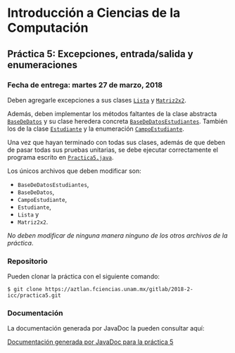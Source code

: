 Introducción a Ciencias de la Computación
=========================================

Práctica 5: Excepciones, entrada/salida y enumeraciones
-------------------------------------------------------

### Fecha de entrega: martes 27 de marzo, 2018

Deben agregarle excepciones a sus clases
[`Lista`](https://aztlan.fciencias.unam.mx/gitlab/2018-2-icc/practica5/blob/master/src/mx/unam/ciencias/icc/Lista.java)
y
[`Matriz2x2`](https://aztlan.fciencias.unam.mx/gitlab/2018-2-icc/practica5/blob/master/src/mx/unam/ciencias/icc/Matriz2x2.java).

Además, deben implementar los métodos faltantes de la clase abstracta
[`BaseDeDatos`](https://aztlan.fciencias.unam.mx/gitlab/2018-2-icc/practica5/blob/master/src/mx/unam/ciencias/icc/BaseDeDatos.java)
y su clase heredera concreta
[`BaseDeDatosEstudiantes`](https://aztlan.fciencias.unam.mx/gitlab/2018-2-icc/practica5/blob/master/src/mx/unam/ciencias/icc/BaseDeDatosEstudiantes.java).
También los de la clase
[`Estudiante`](https://aztlan.fciencias.unam.mx/gitlab/2018-2-icc/practica5/blob/master/src/mx/unam/ciencias/icc/Estudiante.java)
y la enumeración
[`CampoEstudiante`](https://aztlan.fciencias.unam.mx/gitlab/2018-2-icc/practica5/blob/master/src/mx/unam/ciencias/icc/CampoEstudiante.java).

Una vez que hayan terminado con todas sus clases, además de que deben de pasar
todas sus pruebas unitarias, se debe ejecutar correctamente el programa escrito
en
[`Practica5.java`](https://aztlan.fciencias.unam.mx/gitlab/2018-2-icc/practica5/blob/master/src/mx/unam/ciencias/icc/Practica5.java).

Los únicos archivos que deben modificar son:

* `BaseDeDatosEstudiantes`,
* `BaseDeDatos`,
* `CampoEstudiante`,
* `Estudiante`,
* `Lista` y
* `Matriz2x2`.

*No deben modificar de ninguna manera ninguno de los otros archivos de la
práctica*.

### Repositorio

Pueden clonar la práctica con el siguiente comando:

```shell
$ git clone https://aztlan.fciencias.unam.mx/gitlab/2018-2-icc/practica5.git
```

### Documentación

La documentación generada por JavaDoc la pueden consultar aquí:

[Documentación generada por JavaDoc para la práctica 5](https://aztlan.fciencias.unam.mx/~canek/2018-2-icc/practica5/)
